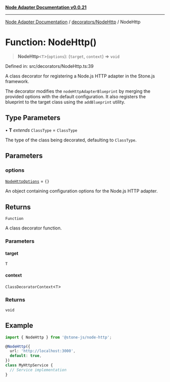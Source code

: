 [**Node Adapter Documentation v0.0.21**](../../../README.md)

***

[Node Adapter Documentation](../../../modules.md) / [decorators/NodeHttp](../README.md) / NodeHttp

# Function: NodeHttp()

> **NodeHttp**\<`T`\>(`options`): (`target`, `context`) => `void`

Defined in: src/decorators/NodeHttp.ts:39

A class decorator for registering a Node.js HTTP adapter in the Stone.js framework.

The decorator modifies the `nodeHttpAdapterBlueprint` by merging the provided options
with the default configuration. It also registers the blueprint to the target class using
the `addBlueprint` utility.

## Type Parameters

• **T** *extends* `ClassType` = `ClassType`

The type of the class being decorated, defaulting to `ClassType`.

## Parameters

### options

[`NodeHttpOptions`](../interfaces/NodeHttpOptions.md) = `{}`

An object containing configuration options for the Node.js HTTP adapter.

## Returns

`Function`

A class decorator function.

### Parameters

#### target

`T`

#### context

`ClassDecoratorContext`\<`T`\>

### Returns

`void`

## Example

```typescript
import { NodeHttp } from '@stone-js/node-http';

@NodeHttp({
  url: 'http://localhost:3000',
  default: true,
})
class MyHttpService {
  // Service implementation
}
```
